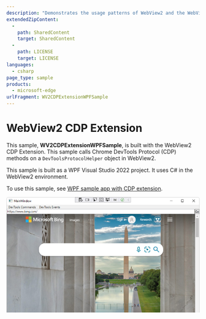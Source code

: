```yaml
---
description: "Demonstrates the usage patterns of WebView2 and the WebView2 CDP Extension in WPF apps."
extendedZipContent:
  -
    path: SharedContent
    target: SharedContent
  -
    path: LICENSE
    target: LICENSE
languages:
  - csharp
page_type: sample
products:
  - microsoft-edge
urlFragment: WV2CDPExtensionWPFSample
---
```

# WebView2 CDP Extension

<!-- only enough info to differentiate this sample vs the others; what is different about this sample compared to the sibling samples? -->
This sample, **WV2CDPExtensionWPFSample**, is built with the WebView2 CDP Extension.  This sample calls Chrome DevTools Protocol (CDP) methods on a `DevToolsProtocolHelper` object in WebView2.

This sample is built as a WPF Visual Studio 2022 project.  It uses C# in the WebView2 environment.

To use this sample, see [WPF sample app with CDP extension](https://learn.microsoft.com/microsoft-edge/webview2/samples/wv2cdpextensionwpfsample).

![CDP Extension sample app running](screenshots/wv2cdpextensionwpfsample-app-running.png)
